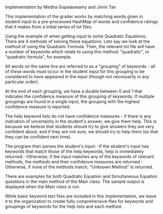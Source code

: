 Implementation by Medha Gopalaswamy and Jimin Tan

This implementation of the grader works by matching words given in student
input to a pre-processed HashMap of words and confidence ratings
that it makes from a initial series of txt files.

Using the example of when getting input to solve Quadratic Equations:
There are 4 methods of solving these equations. Lets say we look at the method
of using the Quadratic Formula. Then, the relevant txt file will have a number
of keywords which relate to using this method: "quadratic", or
"quadratic formula", for example.

All words on the same line are referred to as a "grouping" of keywords -
all of these words must occur in the student input for this grouping to be
considered to have appeared in the input (though not necessarily in
any particular order).

At the end of each grouping, we have a double between 0 and 1 that indicates
the confidence measure of this grouping of keywords. If multiple groupings are
found in a single input, the grouping with the highest confidence measure
is reported.

The help keyword lists do not have confidence measures - if there is
any indication of uncertainty in the student's answer, we give them
help. This is because we believe that students should try to give
answers they are very confident about, and if they are not sure,
we should try to help them (so that they can be confident next time).

The program then parses the student's input:
	-If the student's input has keywords that match those of the
		help keywords, help is immediately returned.
	-Otherwise, if the input matches any of the keywords of relevant
		methods, the methods and their confidence measures are returned
	-Otherwise, if none of the methods match, "Unknown Method" is returned.
	
There are examples for both Quadratic Equation and Simultaneous Equation
questions in the main method of the Main class. The sample output is
displayed when the Main class is run.

While basic keyword text files are included in this implementation, we leave
it to the organization to create fully comprehensive files for
keywords and groupings of keywords for the help lists and each method.